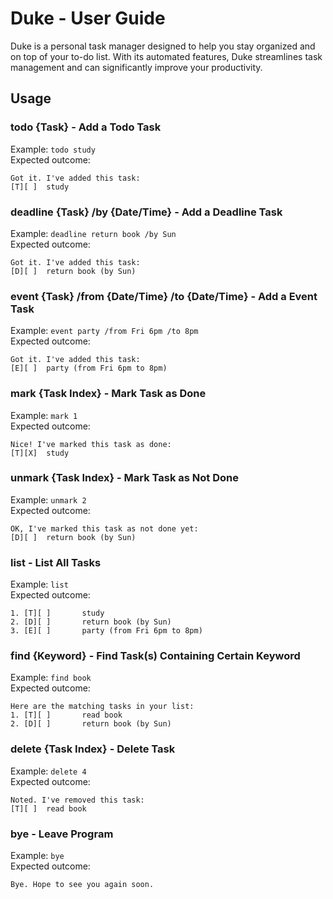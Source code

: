 # Duke - User Guide

Duke is a personal task manager designed to help you stay organized and on top of your to-do list. With its automated features, Duke streamlines task management and can significantly improve your productivity.

## Usage

### todo {Task} - Add a Todo Task
Example: `todo study`   
Expected outcome:
   ```
   Got it. I've added this task:
   [T][ ]  study
   ```
   
### deadline {Task} /by {Date/Time} - Add a Deadline Task
Example: `deadline return book /by Sun`   
Expected outcome:
   ```
   Got it. I've added this task:
   [D][ ]  return book (by Sun)
   ```

### event {Task} /from {Date/Time} /to {Date/Time} - Add a Event Task
Example: `event party /from Fri 6pm /to 8pm`   
Expected outcome:
   ```
   Got it. I've added this task:
   [E][ ]  party (from Fri 6pm to 8pm)
   ```
   
### mark {Task Index} - Mark Task as Done
Example: `mark 1`   
Expected outcome:
   ```
   Nice! I've marked this task as done:
   [T][X]  study
   ```
   
### unmark {Task Index} - Mark Task as Not Done
Example: `unmark 2`   
Expected outcome:
   ```
   OK, I've marked this task as not done yet:
   [D][ ]  return book (by Sun)
   ```
   
### list - List All Tasks
Example: `list`   
Expected outcome:
   ```
   1. [T][ ]       study
   2. [D][ ]       return book (by Sun)
   3. [E][ ]       party (from Fri 6pm to 8pm)
   ```
   
### find {Keyword} - Find Task(s) Containing Certain Keyword
Example: `find book`   
Expected outcome:
   ```
   Here are the matching tasks in your list:
   1. [T][ ]       read book
   2. [D][ ]       return book (by Sun)
   ```
   
### delete {Task Index} - Delete Task
Example: `delete 4`   
Expected outcome:
   ```
   Noted. I've removed this task:
   [T][ ]  read book
   ```
   
### bye - Leave Program
Example: `bye`   
Expected outcome:
   ```
   Bye. Hope to see you again soon.
   ```
   
